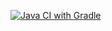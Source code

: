 [![Java CI with Gradle](https://github.com/PavelMerkul/1.2.PostmanEcho/actions/workflows/gradle.yml/badge.svg)](https://github.com/PavelMerkul/1.2.PostmanEcho/actions/workflows/gradle.yml)
